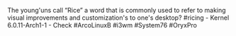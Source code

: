 The young'uns call “Rice” a word that is commonly used to refer to making visual improvements and customization's to one's desktop? #ricing - Kernel 6.0.11-Arch1-1 - Check
#ArcoLinuxB #i3wm #System76  #OryxPro
